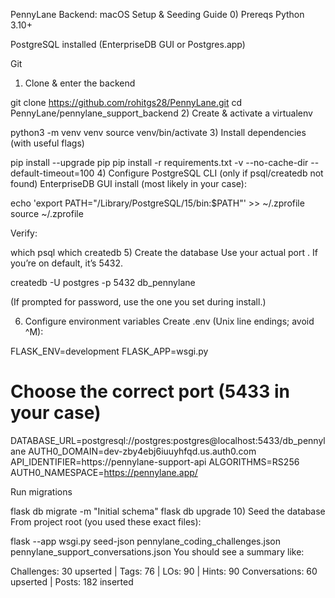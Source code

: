 PennyLane Backend: macOS Setup & Seeding Guide
0) Prereqs
Python 3.10+

PostgreSQL installed (EnterpriseDB GUI or Postgres.app)

Git

1) Clone & enter the backend

git clone https://github.com/rohitgs28/PennyLane.git
cd PennyLane/pennylane_support_backend
2) Create & activate a virtualenv

python3 -m venv venv
source venv/bin/activate
3) Install dependencies (with useful flags)

pip install --upgrade pip
pip install -r requirements.txt -v --no-cache-dir --default-timeout=100
4) Configure PostgreSQL CLI (only if psql/createdb not found)
EnterpriseDB GUI install (most likely in your case):

echo 'export PATH="/Library/PostgreSQL/15/bin:$PATH"' >> ~/.zprofile
source ~/.zprofile

Verify:

which psql
which createdb
5) Create the database
Use your actual port . If you’re on default, it’s 5432.

createdb -U postgres -p 5432 db_pennylane

(If prompted for password, use the one you set during install.)

6) Configure environment variables
Create .env (Unix line endings; avoid ^M):


FLASK_ENV=development
FLASK_APP=wsgi.py

# Choose the correct port (5433 in your case)
DATABASE_URL=postgresql://postgres:postgres@localhost:5433/db_pennylane
AUTH0_DOMAIN=dev-zby4ebj6iuuyhfqd.us.auth0.com
API_IDENTIFIER=https://pennylane-support-api
ALGORITHMS=RS256
AUTH0_NAMESPACE=https://pennylane.app/



Run migrations

flask db migrate -m "Initial schema"
flask db upgrade
10) Seed the database
From project root (you used these exact files):


flask --app wsgi.py seed-json pennylane_coding_challenges.json pennylane_support_conversations.json
You should see a summary like:


Challenges: 30 upserted | Tags: 76 | LOs: 90 | Hints: 90
Conversations: 60 upserted | Posts: 182 inserted
